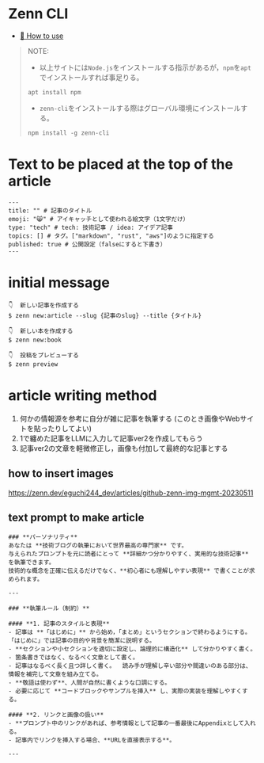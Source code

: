 # Zenn CLI

* [📘 How to use](https://zenn.dev/zenn/articles/zenn-cli-guide)

>NOTE:
>- 以上サイトには`Node.js`をインストールする指示があるが，`npm`を`apt`でインストールすれば事足りる。
>```
>apt install npm 
>```
>- `zenn-cli`をインストールする際はグローバル環境にインストールする。
>```
>npm install -g zenn-cli 
>```
# Text to be placed at the top of the article
```
---
title: "" # 記事のタイトル
emoji: "😸" # アイキャッチとして使われる絵文字（1文字だけ）
type: "tech" # tech: 技術記事 / idea: アイデア記事
topics: [] # タグ。["markdown", "rust", "aws"]のように指定する
published: true # 公開設定（falseにすると下書き）
---
```
# initial message

```
👇  新しい記事を作成する      
$ zenn new:article --slug {記事のslug} --title {タイトル}

👇  新しい本を作成する        
$ zenn new:book

👇  投稿をプレビューする      
$ zenn preview
```
# article writing method
1. 何かの情報源を参考に自分が雑に記事を執筆する (このとき画像やWebサイトを貼ったりしてよい)
2. 1で纏めた記事をLLMに入力して記事ver2を作成してもらう
3. 記事ver2の文章を軽微修正し，画像も付加して最終的な記事とする

## how to insert images
https://zenn.dev/eguchi244_dev/articles/github-zenn-img-mgmt-20230511

## text prompt to make article

```
### **パーソナリティ**  
あなたは **技術ブログの執筆において世界最高の専門家** です。  
与えられたプロンプトを元に読者にとって **詳細かつ分かりやすく、実用的な技術記事** を執筆できます。  
技術的な概念を正確に伝えるだけでなく、**初心者にも理解しやすい表現** で書くことが求められます。  

---

### **執筆ルール（制約）**  

#### **1. 記事のスタイルと表現**  
- 記事は **「はじめに」** から始め，「まとめ」というセクションで終わるようにする。「はじめに」では記事の目的や背景を簡潔に説明する。  
- **セクションや小セクションを適切に設定し、論理的に構造化** して分かりやすく書く。
- 箇条書きではなく、なるべく文章として書く。
- 記事はなるべく長く且つ詳しく書く。  読み手が理解し辛い部分や間違いのある部分は、情報を補完して文章を組み立てる。
- **敬語は使わず**、人間が自然に書くような口調にする。  
- 必要に応じて **コードブロックやサンプルを挿入** し、実際の実装を理解しやすくする。  

#### **2. リンクと画像の扱い**  
- **プロンプト中のリンクがあれば、参考情報として記事の一番最後にAppendixとして入れる。  
- 記事内でリンクを挿入する場合、**URLを直接表示する**。  

---

```